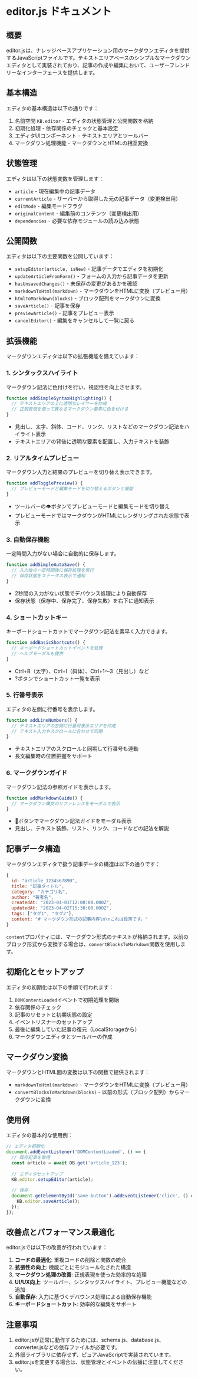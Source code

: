 # editor.js ドキュメント

## 概要

editor.jsは、ナレッジベースアプリケーション用のマークダウンエディタを提供するJavaScriptファイルです。テキストエリアベースのシンプルなマークダウンエディタとして実装されており、記事の作成や編集において、ユーザーフレンドリーなインターフェースを提供します。

## 基本構造

エディタの基本構造は以下の通りです：

1. 名前空間 `KB.editor` - エディタの状態管理と公開関数を格納
2. 初期化処理 - 依存関係のチェックと基本設定
3. エディタUIコンポーネント - テキストエリアとツールバー
4. マークダウン処理機能 - マークダウンとHTMLの相互変換

## 状態管理

エディタは以下の状態変数を管理します：

- `article` - 現在編集中の記事データ
- `currentArticle` - サーバーから取得した元の記事データ（変更検出用）
- `editMode` - 編集モードフラグ
- `originalContent` - 編集前のコンテンツ（変更検出用）
- `dependencies` - 必要な依存モジュールの読み込み状態

## 公開関数

エディタは以下の主要関数を公開しています：

- `setupEditor(article, isNew)` - 記事データでエディタを初期化
- `updateArticleFromForm()` - フォームの入力から記事データを更新
- `hasUnsavedChanges()` - 未保存の変更があるかを確認
- `markdownToHtml(markdown)` - マークダウンをHTMLに変換（プレビュー用）
- `htmlToMarkdown(blocks)` - ブロック配列をマークダウンに変換
- `saveArticle()` - 記事を保存
- `previewArticle()` - 記事をプレビュー表示
- `cancelEditor()` - 編集をキャンセルして一覧に戻る

## 拡張機能

マークダウンエディタは以下の拡張機能を備えています：

### 1. シンタックスハイライト

マークダウン記法に色付けを行い、視認性を向上させます。

```javascript
function addSimpleSyntaxHighlighting() {
  // テキストエリアの上に透明なレイヤーを作成
  // 正規表現を使って異なるマークダウン要素に色を付ける
}
```

- 見出し、太字、斜体、コード、リンク、リストなどのマークダウン記法をハイライト表示
- テキストエリアの背後に透明な要素を配置し、入力テキストを装飾

### 2. リアルタイムプレビュー

マークダウン入力と結果のプレビューを切り替え表示できます。

```javascript
function addTogglePreview() {
  // プレビューモードと編集モードを切り替えるボタンと機能
}
```

- ツールバーの👁️ボタンでプレビューモードと編集モードを切り替え
- プレビューモードではマークダウンがHTMLにレンダリングされた状態で表示

### 3. 自動保存機能

一定時間入力がない場合に自動的に保存します。

```javascript
function addSimpleAutoSave() {
  // 入力後の一定時間後に保存処理を実行
  // 保存状態をステータス表示で通知
}
```

- 2秒間の入力がない状態でデバウンス処理により自動保存
- 保存状態（保存中、保存完了、保存失敗）を右下に通知表示

### 4. ショートカットキー

キーボードショートカットでマークダウン記法を素早く入力できます。

```javascript
function addBasicShortcuts() {
  // キーボードショートカットイベントを処理
  // ヘルプモーダルも提供
}
```

- Ctrl+B（太字）、Ctrl+I（斜体）、Ctrl+1〜3（見出し）など
- ?ボタンでショートカット一覧を表示

### 5. 行番号表示

エディタの左側に行番号を表示します。

```javascript
function addLineNumbers() {
  // テキストエリアの左側に行番号表示エリアを作成
  // テキスト入力やスクロールに合わせて同期
}
```

- テキストエリアのスクロールと同期して行番号も連動
- 長文編集時の位置把握をサポート

### 6. マークダウンガイド

マークダウン記法の参照ガイドを表示します。

```javascript
function addMarkdownGuide() {
  // マークダウン構文のリファレンスをモーダルで表示
}
```

- 📖ボタンでマークダウン記法ガイドをモーダル表示
- 見出し、テキスト装飾、リスト、リンク、コードなどの記法を解説

## 記事データ構造

マークダウンエディタで扱う記事データの構造は以下の通りです：

```javascript
{
  id: "article_1234567890",
  title: "記事タイトル",
  category: "カテゴリ名",
  author: "著者名",
  createdAt: "2023-04-01T12:00:00.000Z",
  updatedAt: "2023-04-02T15:30:00.000Z",
  tags: ["タグ1", "タグ2"],
  content: "# マークダウン形式の記事内容\n\nこれは段落です。"
}
```

`content`プロパティには、マークダウン形式のテキストが格納されます。以前のブロック形式から変換する場合は、`convertBlocksToMarkdown`関数を使用します。

## 初期化とセットアップ

エディタの初期化は以下の手順で行われます：

1. `DOMContentLoaded`イベントで初期処理を開始
2. 依存関係のチェック
3. 記事のリセットと初期状態の設定
4. イベントリスナーのセットアップ
5. 最後に編集していた記事の復元（LocalStorageから）
6. マークダウンエディタとツールバーの作成

## マークダウン変換

マークダウンとHTML間の変換は以下の関数で提供されます：

- `markdownToHtml(markdown)` - マークダウンをHTMLに変換（プレビュー用）
- `convertBlocksToMarkdown(blocks)` - 以前の形式（ブロック配列）からマークダウンに変換

## 使用例

エディタの基本的な使用例：

```javascript
// エディタ初期化
document.addEventListener('DOMContentLoaded', () => {
  // 既存記事を取得
  const article = await DB.get('article_123');
  
  // エディタセットアップ
  KB.editor.setupEditor(article);
  
  // 保存
  document.getElementById('save-button').addEventListener('click', () => {
    KB.editor.saveArticle();
  });
});
```

## 改善点とパフォーマンス最適化

editor.jsでは以下の改善が行われています：

1. **コードの最適化**: 重複コードの削除と関数の統合
2. **拡張性の向上**: 機能ごとにモジュール化された構造
3. **マークダウン処理の改善**: 正規表現を使った効率的な処理
4. **UI/UX向上**: ツールバー、シンタックスハイライト、プレビュー機能などの追加
5. **自動保存**: 入力に基づくデバウンス処理による自動保存機能
6. **キーボードショートカット**: 効率的な編集をサポート

## 注意事項

1. editor.jsが正常に動作するためには、schema.js、database.js、converter.jsなどの依存ファイルが必要です。
2. 外部ライブラリに依存せず、ピュアJavaScriptで実装されています。
3. editor.jsを変更する場合は、状態管理とイベントの伝播に注意してください。 